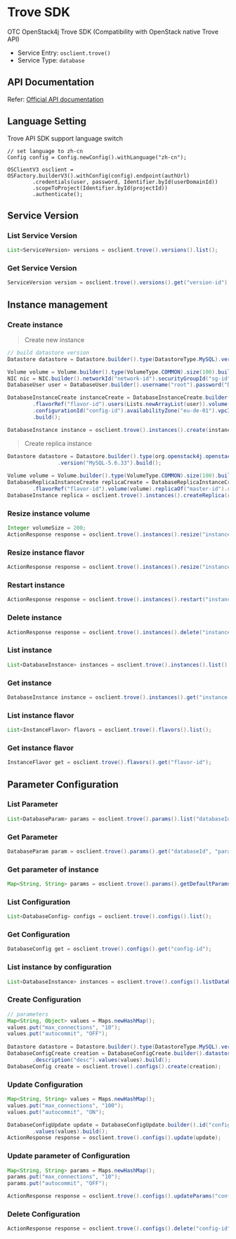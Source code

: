 # Trove SDK

OTC OpenStack4j Trove SDK (Compatibility with OpenStack native Trove API)
- Service Entry: `osclient.trove()`
- Service Type: `database`


## API Documentation

Refer: [Official API documentation](https://docs.otc.t-systems.com/en-us/api/rds/en-us_topic_0032347780.html)

## Language Setting

Trove API SDK support language switch

```
// set language to zh-cn
Config config = Config.newConfig().withLanguage("zh-cn");

OSClientV3 osclient = OSFactory.builderV3().withConfig(config).endpoint(authUrl)
		.credentials(user, password, Identifier.byId(userDomainId))
		.scopeToProject(Identifier.byId(projectId))
		.authenticate();
```

    
## Service Version
### List Service Version
```java
List<ServiceVersion> versions = osclient.trove().versions().list();
```

### Get Service Version
```java
ServiceVersion version = osclient.trove().versions().get("version-id");
```

## Instance management
### Create instance

> Create new instance

```java
// build datastore version
Datastore datastore = Datastore.builder().type(DatastoreType.MySQL).version("6.3.35").build();

Volume volume = Volume.builder().type(VolumeType.COMMON).size(100).build();
NIC nic = NIC.builder().networkId("network-id").securityGroupId("sg-id").build();
DatabaseUser user = DatabaseUser.builder().username("root").password("Demo@234").build();

DatabaseInstanceCreate instanceCreate = DatabaseInstanceCreate.builder().name("name").datastore(datastore)
		.flavorRef("flavor-id").users(Lists.newArrayList(user)).volume(volume)
		.configurationId("config-id").availabilityZone("eu-de-01").vpcId("vpc-id").nics(Lists.newArrayList(nic))
		.build();

DatabaseInstance instance = osclient.trove().instances().create(instanceCreate);
```

> Create replica instance

```java
Datastore datastore = Datastore.builder().type(org.openstack4j.openstack.trove.constant.DatastoreType.MySQL)
				.version("MySQL-5.6.33").build();
		
Volume volume = Volume.builder().type(VolumeType.COMMON).size(100).build();
DatabaseReplicaInstanceCreate replicaCreate = DatabaseReplicaInstanceCreate.builder().name("sdk-replica").datastore(datastore)
		.flavorRef("flavor-id").volume(volume).replicaOf("master-id").replicaCount(1).build();
DatabaseInstance replica = osclient.trove().instances().createReplica(replicaCreate);
```


### Resize instance volume
```java
Integer volumeSize = 200;
ActionResponse response = osclient.trove().instances().resize("instance-id", volumeSize);
```

### Resize instance flavor
```java
ActionResponse response = osclient.trove().instances().resize("instance-id", "new-flavor-id");
```

### Restart instance
```java
ActionResponse response = osclient.trove().instances().restart("instance-id");
```

### Delete instance
```java
ActionResponse response = osclient.trove().instances().delete("instance-id");
```

### List instance
```java
List<DatabaseInstance> instances = osclient.trove().instances().list();
```

### Get instance
```java
DatabaseInstance instance = osclient.trove().instances().get("instance-id");
```

### List instance flavor
```java
List<InstanceFlavor> flavors = osclient.trove().flavors().list();
```

### Get instance flavor
```java
InstanceFlavor get = osclient.trove().flavors().get("flavor-id");
```


## Parameter Configuration
### List Parameter
```java
List<DatabaseParam> params = osclient.trove().params().list("databaseId");
```

### Get Parameter
```java
DatabaseParam param = osclient.trove().params().get("databaseId", "parameter1");
```

### Get parameter of instance
```java
Map<String, String> params = osclient.trove().params().getDefaultParamsByInstance("instance-id");
```

### List Configuration
```java
List<DatabaseConfig> configs = osclient.trove().configs().list();
```

### Get Configuration
```java
DatabaseConfig get = osclient.trove().configs().get("config-id");
```

### List instance by configuration
```java
List<DatabaseInstance> instances = osclient.trove().configs().listDatabaseInstances("config-id");
```

### Create Configuration
```java
// parameters
Map<String, Object> values = Maps.newHashMap();
values.put("max_connections", "10");
values.put("autocommit", "OFF");
		
Datastore datastore = Datastore.builder().type(DatastoreType.MySQL).version("5.6").build();
DatabaseConfigCreate creation = DatabaseConfigCreate.builder().datastore(datastore).name("config-name")
		.description("desc").values(values).build();
DatabaseConfig create = osclient.trove().configs().create(creation);
```

### Update Configuration
```java
Map<String, String> values = Maps.newHashMap();
values.put("max_connections", "100");
values.put("autocommit", "ON");

DatabaseConfigUpdate update = DatabaseConfigUpdate.builder().id("config-id").name("name").description("desc")
		.values(values).build();
ActionResponse response = osclient.trove().configs().update(update);
```

### Update parameter of Configuration
```java
Map<String, String> params = Maps.newHashMap();
params.put("max_connections", "10");
params.put("autocommit", "OFF");

ActionResponse response = osclient.trove().configs().updateParams("config-id", params);
```

### Delete Configuration
```java
ActionResponse response = osclient.trove().configs().delete("config-id");
```
